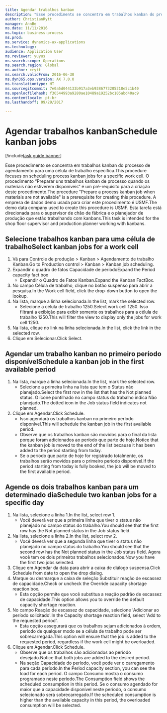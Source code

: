 ```yaml
--- 
title: Agendar trabalhos kanban
description: "Esse procedimento se concentra em trabalhos kanban do processo de agendamento para uma célula de trabalho específica."
author: ChristianRytt
manager: AnnBe
ms.date: 11/11/2016
ms.topic: business-process
ms.prod: 
ms.service: dynamics-ax-applications
ms.technology: 
audience: Application User
ms.reviewer: yuyus
ms.search.scope: Operations
ms.search.region: Global
ms.author: crytt
ms.search.validFrom: 2016-06-30
ms.dyn365.ops.version: AX 7.0.0
ms.translationtype: HT
ms.sourcegitcommit: 7e0a5d044133b917a3eb9386773205218e5c1b40
ms.openlocfilehash: f36544993a9280ae10489a19252bc105abd40ac9
ms.contentlocale: pt-br
ms.lasthandoff: 09/29/2017

---
```

# <a name="schedule-kanban-jobs"></a><span data-ttu-id="ac8da-103">Agendar trabalhos kanban</span><span class="sxs-lookup"><span data-stu-id="ac8da-103">Schedule kanban jobs</span></span>

[!include[task guide banner](../../includes/task-guide-banner.md)]

<span data-ttu-id="ac8da-104">Esse procedimento se concentra em trabalhos kanban do processo de agendamento para uma célula de trabalho específica.</span><span class="sxs-lookup"><span data-stu-id="ac8da-104">This procedure focuses on scheduling process kanban jobs for a specific work cell.</span></span> <span data-ttu-id="ac8da-105">O procedimento “Preparar uns trabalhos kanban de processo quando os materiais não estiverem disponíveis” é um pré-requisito para a criação deste procedimento.</span><span class="sxs-lookup"><span data-stu-id="ac8da-105">The procedure "Prepare a process kanban job when materials are not available" is a prerequisite for creating this procedure.</span></span> <span data-ttu-id="ac8da-106">A empresa de dados demo usada para criar este procedimento é USMF.</span><span class="sxs-lookup"><span data-stu-id="ac8da-106">The demo data company used to create this procedure is USMF.</span></span> <span data-ttu-id="ac8da-107">Esta tarefa está direcionada para o supervisor de chão de fábrica e o planejador de produção que estão trabalhando com kanbans.</span><span class="sxs-lookup"><span data-stu-id="ac8da-107">This task is intended for the shop floor supervisor and production planner working with kanbans.</span></span>


## <a name="select-kanban-jobs-for-a-work-cell"></a><span data-ttu-id="ac8da-108">Selecione trabalhos kanban para uma célula de trabalho</span><span class="sxs-lookup"><span data-stu-id="ac8da-108">Select kanban jobs for a work cell</span></span>
1. <span data-ttu-id="ac8da-109">Vá para Controle de produção > Kanban > Agendamento de trabalho Kanban.</span><span class="sxs-lookup"><span data-stu-id="ac8da-109">Go to Production control > Kanban > Kanban job scheduling.</span></span>
2. <span data-ttu-id="ac8da-110">Expandir o quadro de fatos Capacidade de período</span><span class="sxs-lookup"><span data-stu-id="ac8da-110">Expand the Period capacity fact box</span></span>
    * <span data-ttu-id="ac8da-111">Expandir o Quadro de Fatos Kanban.</span><span class="sxs-lookup"><span data-stu-id="ac8da-111">Expand the Kanban FactBox.</span></span>  
3. <span data-ttu-id="ac8da-112">No campo Célula de trabalho, clique no botão suspenso para abrir a pesquisa.</span><span class="sxs-lookup"><span data-stu-id="ac8da-112">In the Work cell field, click the drop-down button to open the lookup.</span></span>
4. <span data-ttu-id="ac8da-113">Na lista, marque a linha selecionada.</span><span class="sxs-lookup"><span data-stu-id="ac8da-113">In the list, mark the selected row.</span></span>
    * <span data-ttu-id="ac8da-114">Selecione a célula de trabalho 1250.</span><span class="sxs-lookup"><span data-stu-id="ac8da-114">Select work cell 1250.</span></span> <span data-ttu-id="ac8da-115">Isso filtrará a exibição para exibir somente os trabalhos para a célula de trabalho 1250.</span><span class="sxs-lookup"><span data-stu-id="ac8da-115">This will filter the view to display only the jobs for work cell 1250.</span></span>  
5. <span data-ttu-id="ac8da-116">Na lista, clique no link na linha selecionada.</span><span class="sxs-lookup"><span data-stu-id="ac8da-116">In the list, click the link in the selected row.</span></span>
6. <span data-ttu-id="ac8da-117">Clique em Selecionar.</span><span class="sxs-lookup"><span data-stu-id="ac8da-117">Click Select.</span></span>

## <a name="schedule-a-kanban-job-in-the-first-available-period"></a><span data-ttu-id="ac8da-118">Agendar um trabalho kanban no primeiro período disponível</span><span class="sxs-lookup"><span data-stu-id="ac8da-118">Schedule a kanban job in the first available period</span></span>
1. <span data-ttu-id="ac8da-119">Na lista, marque a linha selecionada.</span><span class="sxs-lookup"><span data-stu-id="ac8da-119">In the list, mark the selected row.</span></span>
    * <span data-ttu-id="ac8da-120">Selecione a primeira linha na lista que tem o Status não planejado.</span><span class="sxs-lookup"><span data-stu-id="ac8da-120">Select the first row in the list that has the Not planned status.</span></span> <span data-ttu-id="ac8da-121">O ícone pontilhado no campo status do trabalho indica Não planejado.</span><span class="sxs-lookup"><span data-stu-id="ac8da-121">The dotted icon in the Job status field indicates not planned.</span></span>  
2. <span data-ttu-id="ac8da-122">Clique em Agendar.</span><span class="sxs-lookup"><span data-stu-id="ac8da-122">Click Schedule.</span></span>
    * <span data-ttu-id="ac8da-123">Isso agendará os trabalhos kanban no primeiro período disponível.</span><span class="sxs-lookup"><span data-stu-id="ac8da-123">This will schedule the kanban job in the first available period.</span></span>  
    * <span data-ttu-id="ac8da-124">Observe que os trabalhos kanban são movidos para o final da lista porque foram adicionados ao período que parte de hoje.</span><span class="sxs-lookup"><span data-stu-id="ac8da-124">Notice that the kanban job is moved to the end of the list because it has been added to the period starting from today.</span></span>  
    * <span data-ttu-id="ac8da-125">Se o período que parte de hoje for registrado totalmente, os trabalhos serão movidos para o primeiro período disponível.</span><span class="sxs-lookup"><span data-stu-id="ac8da-125">If the period starting from today is fully booked, the job will be moved to the first available period.</span></span>  

## <a name="schedule-two-kanban-jobs-for-a-specific-day"></a><span data-ttu-id="ac8da-126">Agende os dois trabalhos kanban para um determinado dia</span><span class="sxs-lookup"><span data-stu-id="ac8da-126">Schedule two kanban jobs for a specific day</span></span>
1. <span data-ttu-id="ac8da-127">Na lista, selecione a linha 1.</span><span class="sxs-lookup"><span data-stu-id="ac8da-127">In the list, select row 1.</span></span>
    * <span data-ttu-id="ac8da-128">Você deverá ver que a primeira linha que tiver o status não planejado no campo status do trabalho.</span><span class="sxs-lookup"><span data-stu-id="ac8da-128">You should see that the first row has the Not planned status in the Job status field.</span></span>  
2. <span data-ttu-id="ac8da-129">Na lista, selecione a linha 2.</span><span class="sxs-lookup"><span data-stu-id="ac8da-129">In the list, select row 2.</span></span>
    * <span data-ttu-id="ac8da-130">Você deverá ver que a segunda linha que tiver o status não planejado no campo status do trabalho.</span><span class="sxs-lookup"><span data-stu-id="ac8da-130">You should see that the second row has the Not planned status in the Job status field.</span></span> <span data-ttu-id="ac8da-131">Agora você tem os dois primeiros trabalhos selecionados.</span><span class="sxs-lookup"><span data-stu-id="ac8da-131">Now you have the first two jobs selected.</span></span>  
3. <span data-ttu-id="ac8da-132">Clique em Agendar da data para abrir a caixa de diálogo suspensa.</span><span class="sxs-lookup"><span data-stu-id="ac8da-132">Click Schedule from date to open the drop dialog.</span></span>
4. <span data-ttu-id="ac8da-133">Marque ou desmarque a caixa de seleção Substituir reação de escassez de capacidade.</span><span class="sxs-lookup"><span data-stu-id="ac8da-133">Check or uncheck the Override capacity shortage reaction box.</span></span>
    * <span data-ttu-id="ac8da-134">Esta opção permite que você substitua a reação padrão de escassez de capacidade.</span><span class="sxs-lookup"><span data-stu-id="ac8da-134">This option allows you to override the default capacity shortage reaction.</span></span>  
5. <span data-ttu-id="ac8da-135">No campo Reação de escassez de capacidade, selecione 'Adicionar ao período solicitado'.</span><span class="sxs-lookup"><span data-stu-id="ac8da-135">In the Capacity shortage reaction field, select 'Add to the requested period'.</span></span>
    * <span data-ttu-id="ac8da-136">Esta opção assegurará que os trabalhos sejam adicionados à ordem, período de qualquer modo se a célula de trabalho pode ser sobrecarregada.</span><span class="sxs-lookup"><span data-stu-id="ac8da-136">This option will ensure that the job is added to the requested period, regardless if the work cell might be overloaded.</span></span>  
6. <span data-ttu-id="ac8da-137">Clique em Agendar.</span><span class="sxs-lookup"><span data-stu-id="ac8da-137">Click Schedule.</span></span>
    * <span data-ttu-id="ac8da-138">Observe que os trabalhos são adicionados ao período desejado.</span><span class="sxs-lookup"><span data-stu-id="ac8da-138">Notice that both jobs are added to the desired period.</span></span>  
    * <span data-ttu-id="ac8da-139">Na seção Capacidade do período, você pode ver o carregamento para cada período.</span><span class="sxs-lookup"><span data-stu-id="ac8da-139">In the Period capacity section, you can see the load for each period.</span></span> <span data-ttu-id="ac8da-140">O campo Consumo mostra o consumo programado neste período.</span><span class="sxs-lookup"><span data-stu-id="ac8da-140">The Consumption field shows the scheduled consumption in this period.</span></span> <span data-ttu-id="ac8da-141">Se o consumo agendado for maior que a capacidade disponível neste período, o consumo selecionado será sobrecarregado.</span><span class="sxs-lookup"><span data-stu-id="ac8da-141">If the scheduled consumption is higher than the available capacity in this period, the overloaded consumption will be selected.</span></span>  



